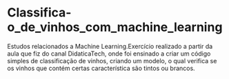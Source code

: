 # Classifica-o_de_vinhos_com_machine_learning
Estudos relacionados a Machine Learning.Exercício realizado a partir da aula que fiz do canal DidaticaTech, onde foi ensinado a criar um código simples de classificação de vinhos, criando um modelo, o qual verifica se os vinhos que contém certas característica são tintos ou brancos.
